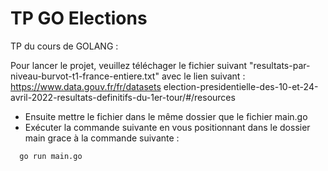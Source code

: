 # TP GO Elections

TP du cours de GOLANG :

Pour lancer le projet, veuillez téléchager le fichier suivant "resultats-par-niveau-burvot-t1-france-entiere.txt" avec le lien suivant : https://www.data.gouv.fr/fr/datasets election-presidentielle-des-10-et-24-avril-2022-resultats-definitifs-du-1er-tour/#/resources
- Ensuite mettre le fichier dans le même dossier que le fichier main.go
- Exécuter la commande suivante en vous positionnant dans le dossier main grace à la commande suivante :
```bash
  go run main.go
```
